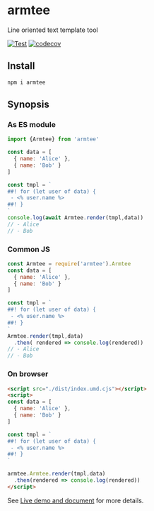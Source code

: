 # armtee

Line oriented text template tool

[![Test](https://github.com/aklaswad/armtee/actions/workflows/test.yml/badge.svg)](https://github.com/aklaswad/armtee/actions/workflows/test.yml) [![codecov](https://codecov.io/gh/aklaswad/armtee/branch/main/graph/badge.svg?token=BL9RBPRG8N)](https://codecov.io/gh/aklaswad/armtee)


## Install

```bash
npm i armtee
```

## Synopsis

### As ES module

```javascript
import {Armtee} from 'armtee'

const data = [
  { name: 'Alice' },
  { name: 'Bob' }
]

const tmpl = `
##! for (let user of data) {
 - <% user.name %>
##! }
`
console.log(await Armtee.render(tmpl,data))
// - Alice
// - Bob
```

### Common JS

```javascript
const Armtee = require('armtee').Armtee
const data = [
  { name: 'Alice' },
  { name: 'Bob' }
]

const tmpl = `
##! for (let user of data) {
 - <% user.name %>
##! }
`
Armtee.render(tmpl,data)
  .then( rendered => console.log(rendered))
// - Alice
// - Bob
```

### On browser

```html
<script src="./dist/index.umd.cjs"></script>
<script>
const data = [
  { name: 'Alice' },
  { name: 'Bob' }
]

const tmpl = `
##! for (let user of data) {
 - <% user.name %>
##! }
`

armtee.Armtee.render(tmpl,data)
  .then(rendered => console.log(rendered))
</script>
```

See [Live demo and document](https://aklaswad.github.io/armtee/) for more details.


